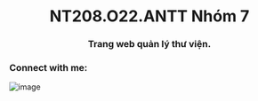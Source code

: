 <h1 align="center">NT208.O22.ANTT Nhóm 7</h1>
<h3 align="center">Trang web quản lý thư viện.</h3>

<h3 align="left">Connect with me:</h3>
<p align="left">
</p>

![image](https://github.com/MNghiazz/Doan/assets/109862700/a9d31d68-1a9d-4323-bcda-86230b856060)
